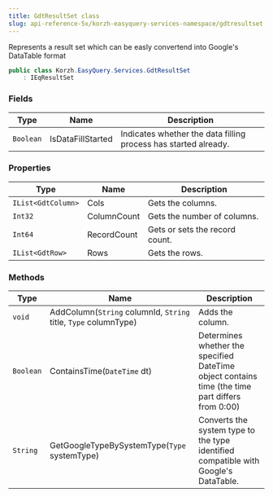 ```yaml
---
title: GdtResultSet class
slug: api-reference-5x/korzh-easyquery-services-namespace/gdtresultset-class
---
```



Represents a result set which can be easly convertend into Google's DataTable format
```csharp
public class Korzh.EasyQuery.Services.GdtResultSet
    : IEqResultSet

```

### Fields

| Type | Name | Description | 
| --- | --- | --- | 
| `Boolean` | IsDataFillStarted | Indicates whether the data filling process has started already. | 


### Properties

| Type | Name | Description | 
| --- | --- | --- | 
| `IList<GdtColumn>` | Cols | Gets the columns. | 
| `Int32` | ColumnCount | Gets the number of columns. | 
| `Int64` | RecordCount | Gets or sets the record count. | 
| `IList<GdtRow>` | Rows | Gets the rows. | 


### Methods

| Type | Name | Description | 
| --- | --- | --- | 
| `void` | AddColumn(`String` columnId, `String` title, `Type` columnType) | Adds the column. | 
| `Boolean` | ContainsTime(`DateTime` dt) | Determines whether the specified DateTime object contains time (the time part differs from 0:00) | 
| `String` | GetGoogleTypeBySystemType(`Type` systemType) | Converts the system type to the type identified compatible with Google's DataTable. |